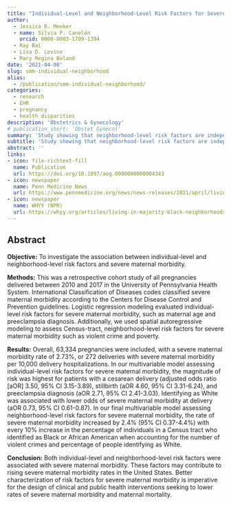 ```yaml
---
title: "Individual-Level and Neighborhood-Level Risk Factors for Severe Maternal Morbidity"
author:
  - Jessica R. Meeker
  - name: Silvia P. Canelón
    orcid: 0000-0003-1709-1394
  - Ray Bai
  - Lisa D. Levine
  - Mary Regina Boland
date: '2021-04-08'
slug: smm-individual-neighborhood
alias:
  - /publication/smm-individual-neighborhood/
categories:
  - research
  - EHR
  - pregnancy
  - health disparities
description: 'Obstetrics & Gynecology'
# publication_short: 'Obstet Gynecol'
summary: 'Study showing that neighborhood-level risk factors are independent predictors of Severe Maternal Morbidity, providing further evidence that racial disparities in maternal outcomes are symptoms of historical and structural racism.'
subtitle: 'Study showing that neighborhood-level risk factors are independent predictors of Severe Maternal Morbidity, providing further evidence that racial disparities in maternal outcomes are symptoms of historical and structural racism.'
abstract: ''
links:
- icon: file-richtext-fill
  name: Publication
  url: https://doi.org/10.1097/aog.0000000000004343
- icon: newspaper
  name: Penn Medicine News
  url: https://www.pennmedicine.org/news/news-releases/2021/april/living-in-a-majority-black-neighborhood-linked-to-severe-maternal-morbidity
- icon: newspaper
  name: WHYY (NPR)
  url: https://whyy.org/articles/living-in-majority-black-neighborhoods-in-philly-linked-to-increased-maternal-health-issues-penn-medicine-study-finds/
---
```


## Abstract

**Objective:** To investigate the association between individual-level and neighborhood-level risk factors and severe maternal morbidity.

**Methods:** This was a retrospective cohort study of all pregnancies delivered between 2010 and 2017 in the University of Pennsylvania Health System. International Classification of Diseases codes classified severe maternal morbidity according to the Centers for Disease Control and Prevention guidelines. Logistic regression modeling evaluated individual-level risk factors for severe maternal morbidity, such as maternal age and preeclampsia diagnosis. Additionally, we used spatial autoregressive modeling to assess Census-tract, neighborhood-level risk factors for severe maternal morbidity such as violent crime and poverty.

**Results:** Overall, 63,334 pregnancies were included, with a severe maternal morbidity rate of 2.73%, or 272 deliveries with severe maternal morbidity per 10,000 delivery hospitalizations. In our multivariable model assessing individual-level risk factors for severe maternal morbidity, the magnitude of risk was highest for patients with a cesarean delivery (adjusted odds ratio [aOR] 3.50, 95% CI 3.15-3.89), stillbirth (aOR 4.60, 95% CI 3.31-6.24), and preeclampsia diagnosis (aOR 2.71, 95% CI 2.41-3.03). Identifying as White was associated with lower odds of severe maternal morbidity at delivery (aOR 0.73, 95% CI 0.61-0.87). In our final multivariable model assessing neighborhood-level risk factors for severe maternal morbidity, the rate of severe maternal morbidity increased by 2.4% (95% CI 0.37-4.4%) with every 10% increase in the percentage of individuals in a Census tract who identified as Black or African American when accounting for the number of violent crimes and percentage of people identifying as White.

**Conclusion:** Both individual-level and neighborhood-level risk factors were associated with severe maternal morbidity. These factors may contribute to rising severe maternal morbidity rates in the United States. Better characterization of risk factors for severe maternal morbidity is imperative for the design of clinical and public health interventions seeking to lower rates of severe maternal morbidity and maternal mortality.
